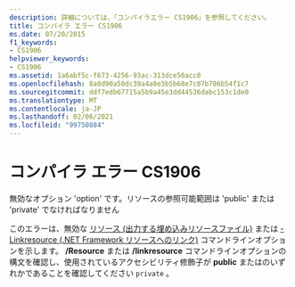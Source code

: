 ```yaml
---
description: 詳細については、「コンパイラエラー CS1906」を参照してください。
title: コンパイラ エラー CS1906
ms.date: 07/20/2015
f1_keywords:
- CS1906
helpviewer_keywords:
- CS1906
ms.assetid: 1a6abf5c-f673-4256-93ac-313dce50acc0
ms.openlocfilehash: 8a0d90a50dc39a4a8e3b5b68e7c07b786b54f1c7
ms.sourcegitcommit: ddf7edb67715a5b9a45e3dd44536dabc153c1de0
ms.translationtype: MT
ms.contentlocale: ja-JP
ms.lasthandoff: 02/06/2021
ms.locfileid: "99750884"
---
```

# <a name="compiler-error-cs1906"></a>コンパイラ エラー CS1906

無効なオプション 'option' です。リソースの参照可能範囲は 'public' または 'private' でなければなりません  
  
 このエラーは、無効な [リソース (出力する埋め込みリソースファイル)](../language-reference/compiler-options/resource-compiler-option.md) または [-Linkresource (.NET Framework リソースへのリンク)](../language-reference/compiler-options/linkresource-compiler-option.md) コマンドラインオプションを示します。 **/Resource** または **/linkresource** コマンドラインオプションの構文を確認し、使用されているアクセシビリティ修飾子が **public** またはのいずれかであることを確認してください `private` 。
